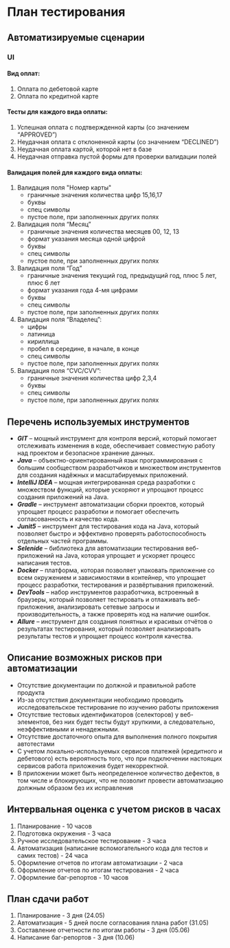 # План тестирования

## Автоматизируемые сценарии

### UI

#### Вид оплат:

1. Оплата по дебетовой карте
1. Оплата по кредитной карте

#### Тесты для каждого вида оплаты:

1. Успешная оплата с подтвержденной карты (со значением “APPROVED”)
1. Неудачная оплата с отклоненной карты (со значением “DECLINED”)
1. Неудачная оплата картой, которой нет в базе
1. Неудачная отправка пустой формы для проверки валидации полей

#### Валидация полей для каждого вида оплаты:

1. Валидация поля "Номер карты"
    - граничные значения количества цифр 15,16,17
    - буквы
    - спец символы
    - пустое поле, при заполненных других полях
1. Валидация поля “Месяц”
    - граничные значения количества месяцев 00, 12, 13
    - формат указания месяца одной цифрой
    - буквы
    - спец символы
    - пустое поле, при заполненных других полях
1. Валидация поля “Год”
    - граничные значения текущий год, предыдущий год, плюс 5 лет, плюс 6 лет
    - формат указания года 4-мя цифрами
    - буквы
    - спец символы
    - пустое поле, при заполненных других полях
1. Валидация поля “Владелец”:
    - цифры
    - латиница
    - кириллица
    - пробел в середине, в начале, в конце
    - спец символы
    - пустое поле, при заполненных других полях
1. Валидация поля “CVC/CVV”:
    - граничные значения количества цифр 2,3,4
    - буквы
    - спец символы
    - пустое поле, при заполненных других полях

## Перечень используемых инструментов

- ***GIT*** – мощный инструмент для контроля версий, который помогает отслеживать изменения в коде, обеспечивает
  совместную работу над проектом и безопасное хранение данных.
- ***Java*** – объектно-ориентированный язык программирования с большим сообществом разработчиков и множеством
  инструментов для создания надёжных и масштабируемых приложений.
- ***IntelliJ IDEA*** – мощная интегрированная среда разработки с множеством функций, которые ускоряют и упрощают
  процесс создания приложений на Java.
- ***Gradle*** – инструмент автоматизации сборки проектов, который упрощает процесс разработки и помогает обеспечить
  согласованность и качество кода.
- ***Junit5*** – инструмент для тестирования кода на Java, который позволяет быстро и эффективно проверять
  работоспособность отдельных частей программы.
- ***Selenide*** – библиотека для автоматизации тестирования веб-приложений на Java, которая упрощает и ускоряет процесс
  написания тестов.
- ***Docker*** – платформа, которая позволяет упаковать приложение со всем окружением и зависимостями в контейнер, что
  упрощает процесс разработки, тестирования и развёртывания приложений.
- ***DevTools*** – набор инструментов разработчика, встроенный в браузеры, который позволяет тестировать и отлаживать
  веб-приложения, анализировать сетевые запросы и производительность, а также проверять код на наличие ошибок.
- ***Allure*** – инструмент для создания понятных и красивых отчётов о результатах тестирования, который позволяет
  анализировать результаты тестов и упрощает процесс контроля качества.

## Описание возможных рисков при автоматизации

- Отсутствие документации по должной и правильной работе продукта
- Из-за отсутствия документации необходимо проводить исследовательское тестирование по изучению работы приложения
- Отсутствие тестовых идентификаторов (селекторов) у веб-элементов, без них будет тесты будут хрупкими, а следовательно,
  неэффективными и ненадежными.
- Отсутствие достаточного опыта для выполнения полного покрытия автотестами
- С учетом локально-используемых сервисов платежей (кредитного и дебетового) есть вероятность того, что при подключении
  настоящих сервисов работа приложения будет некорректной.
- В приложении может быть неопределенное количество дефектов, в том числе и блокирующих, что не позволит провести
  автоматизацию должным образом без их исправления

## Интервальная оценка с учетом рисков в часах

1. Планирование - 10 часов
1. Подготовка окружения - 3 часа
1. Ручное исследовательское тестирование - 3 часа
1. Автоматизация (написание вспомогательного кода для тестов и самих тестов) - 24 часа
1. Оформление отчетов по итогам автоматизации - 2 часа
1. Оформление отчетов по итогам тестирования - 2 часа
1. Оформление баг-репортов - 10 часов

## План сдачи работ

1. Планирование - 3 дня (24.05)
1. Автоматизация - 5 дней после согласования плана работ (31.05)
1. Составление отчетности по итогам работы - 3 дня (05.06)
1. Написание баг-репортов - 3 дня (10.06)